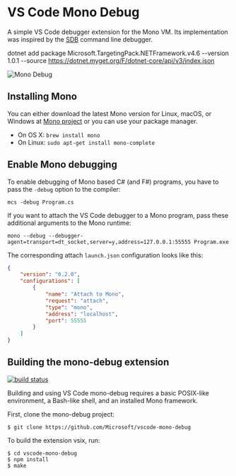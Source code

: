 # VS Code Mono Debug

A simple VS Code debugger extension for the Mono VM. Its implementation was inspired by the [SDB](https://github.com/mono/sdb) command line debugger.

dotnet add package Microsoft.TargetingPack.NETFramework.v4.6   --version 1.0.1 --source https://dotnet.myget.org/F/dotnet-core/api/v3/index.json


![Mono Debug](images/mono-debug.png)

## Installing Mono

You can either download the latest Mono version for Linux, macOS, or Windows at [Mono project](http://www.mono-project.com/download/) or you can use your package manager.

* On OS X: `brew install mono`
* On Linux: `sudo apt-get install mono-complete`

## Enable Mono debugging

To enable debugging of Mono based C# (and F#) programs, you have to pass the `-debug` option to the compiler:

```
mcs -debug Program.cs
```

If you want to attach the VS Code debugger to a Mono program, pass these additional arguments to the Mono runtime:

```
mono --debug --debugger-agent=transport=dt_socket,server=y,address=127.0.0.1:55555 Program.exe
```

The corresponding attach `launch.json` configuration looks like this:

```json
{
    "version": "0.2.0",
    "configurations": [
        {
            "name": "Attach to Mono",
            "request": "attach",
            "type": "mono",
            "address": "localhost",
            "port": 55555
        }
    ]
}
```

## Building the mono-debug extension

[![build status](https://travis-ci.org/Microsoft/vscode-mono-debug.svg?branch=master)](https://travis-ci.org/Microsoft/vscode-mono-debug)

Building and using VS Code mono-debug requires a basic POSIX-like environment, a Bash-like
shell, and an installed Mono framework.

First, clone the mono-debug project:

```
$ git clone https://github.com/Microsoft/vscode-mono-debug
```

To build the extension vsix, run:

```
$ cd vscode-mono-debug
$ npm install
$ make
```